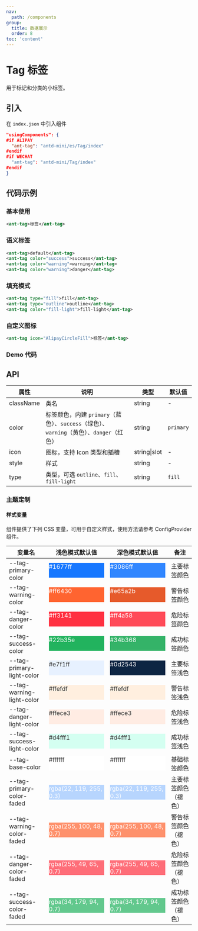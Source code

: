 ```yaml
---
nav:
  path: /components
group:
  title: 数据展示
  order: 8
toc: 'content'
---
```


# Tag 标签

用于标记和分类的小标签。

## 引入

在 `index.json` 中引入组件

```json
"usingComponents": {
#if ALIPAY
  "ant-tag": "antd-mini/es/Tag/index"
#endif
#if WECHAT
  "ant-tag": "antd-mini/Tag/index"
#endif
}
```

## 代码示例

### 基本使用

```xml
<ant-tag>标签</ant-tag>
```

### 语义标签

```xml
<ant-tag>default</ant-tag>
<ant-tag color="success">success</ant-tag>
<ant-tag color="warning">warning</ant-tag>
<ant-tag color="warning">danger</ant-tag>
```

### 填充模式

```xml
<ant-tag type="fill">fill</ant-tag>
<ant-tag type="outline">outline</ant-tag>
<ant-tag color="fill-light">fill-light</ant-tag>
```

### 自定义图标

```xml
<ant-tag icon="AlipayCircleFill">标签</ant-tag>
```

### Demo 代码

<code src='../../demo/pages/Tag/index'></code>

## API

| 属性      | 说明                                                                                     | 类型         | 默认值    |
| --------- | ---------------------------------------------------------------------------------------- | ------------ | --------- |
| className | 类名                                                                                     | string       | -         |
| color     | 标签颜色，内建 `primary`（蓝色）、`success`（绿色）、`warning`（黄色）、`danger`（红色） | string       | `primary` |
| icon      | 图标，支持 Icon 类型和插槽                                                               | string\|slot | -         |
| style     | 样式                                                                                     | string       | -         |
| type      | 类型，可选 `outline`、`fill`、`fill-light`                                               | string       | `fill`    |

### 主题定制

#### 样式变量

组件提供了下列 CSS 变量，可用于自定义样式，使用方法请参考 ConfigProvider 组件。


| 变量名                    | 浅色模式默认值                                                                                           | 深色模式默认值                                                                                           | 备注                 |
| ------------------------- | ------------------------------------------------------------------------------------------------------- | ------------------------------------------------------------------------------------------------------- | -------------------- |
| --tag-primary-color       | <div style="width: 150px; height: 40px; background-color: #1677ff; color: #ffffff;">#1677ff</div>       | <div style="width: 150px; height: 40px; background-color: #3086ff; color: #ffffff;">#3086ff</div>       | 主要标签颜色         |
| --tag-warning-color       | <div style="width: 150px; height: 40px; background-color: #ff6430; color: #ffffff;">#ff6430</div>       | <div style="width: 150px; height: 40px; background-color: #e65a2b; color: #ffffff;">#e65a2b</div>       | 警告标签颜色         |
| --tag-danger-color        | <div style="width: 150px; height: 40px; background-color: #ff3141; color: #ffffff;">#ff3141</div>       | <div style="width: 150px; height: 40px; background-color: #ff4a58; color: #ffffff;">#ff4a58</div>       | 危险标签颜色         |
| --tag-success-color       | <div style="width: 150px; height: 40px; background-color: #22b35e; color: #ffffff;">#22b35e</div>       | <div style="width: 150px; height: 40px; background-color: #34b368; color: #ffffff;">#34b368</div>       | 成功标签颜色         |
| --tag-primary-light-color | <div style="width: 150px; height: 40px; background-color: #e7f1ff; color: #333333;">#e7f1ff</div>       | <div style="width: 150px; height: 40px; background-color: #0d2543; color: #ffffff;">#0d2543</div>       | 主要标签浅色         |
| --tag-warning-light-color | <div style="width: 150px; height: 40px; background-color: #ffefdf; color: #333333;">#ffefdf</div>       | <div style="width: 150px; height: 40px; background-color: #ffefdf; color: #333333;">#ffefdf</div>       | 警告标签浅色         |
| --tag-danger-light-color  | <div style="width: 150px; height: 40px; background-color: #ffece3; color: #333333;">#ffece3</div>       | <div style="width: 150px; height: 40px; background-color: #ffece3; color: #333333;">#ffece3</div>       | 危险标签浅色         |
| --tag-success-light-color | <div style="width: 150px; height: 40px; background-color: #d4fff1; color: #333333;">#d4fff1</div>       | <div style="width: 150px; height: 40px; background-color: #d4fff1; color: #333333;">#d4fff1</div>       | 成功标签浅色         |
| --tag-base-color          | <div style="width: 150px; height: 40px; background-color: #ffffff; color: #333333;">#ffffff</div>       | <div style="width: 150px; height: 40px; background-color: #ffffff; color: #333333;">#ffffff</div>       | 基础标签颜色         |
| --tag-primary-color-faded | <div style="width: 150px; height: 40px; background-color: rgba(22, 119, 255, 0.3); color: #ffffff;">rgba(22, 119, 255, 0.3)</div> | <div style="width: 150px; height: 40px; background-color: rgba(22, 119, 255, 0.3); color: #ffffff;">rgba(22, 119, 255, 0.3)</div> | 主要标签颜色（褪色） |
| --tag-warning-color-faded | <div style="width: 150px; height: 40px; background-color: rgba(255, 100, 48, 0.7); color: #ffffff;">rgba(255, 100, 48, 0.7)</div> | <div style="width: 150px; height: 40px; background-color: rgba(255, 100, 48, 0.7); color: #ffffff;">rgba(255, 100, 48, 0.7)</div> | 警告标签颜色（褪色） |
| --tag-danger-color-faded  | <div style="width: 150px; height: 40px; background-color: rgba(255, 49, 65, 0.7); color: #ffffff;">rgba(255, 49, 65, 0.7)</div>   | <div style="width: 150px; height: 40px; background-color: rgba(255, 49, 65, 0.7); color: #ffffff;">rgba(255, 49, 65, 0.7)</div>   | 危险标签颜色（褪色） |
| --tag-success-color-faded | <div style="width: 150px; height: 40px; background-color: rgba(34, 179, 94, 0.7); color: #ffffff;">rgba(34, 179, 94, 0.7)</div>   | <div style="width: 150px; height: 40px; background-color: rgba(34, 179, 94, 0.7); color: #ffffff;">rgba(34, 179, 94, 0.7)</div>   | 成功标签颜色（褪色） |
